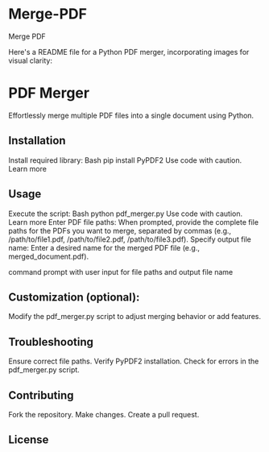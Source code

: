 # Merge-PDF
Merge PDF


Here's a README file for a Python PDF merger, incorporating images for visual clarity:

# PDF Merger

Effortlessly merge multiple PDF files into a single document using Python.

## Installation

Install required library:
Bash
pip install PyPDF2
Use code with caution. Learn more
## Usage

Execute the script:
Bash
python pdf_merger.py
Use code with caution. Learn more
Enter PDF file paths: When prompted, provide the complete file paths for the PDFs you want to merge, separated by commas (e.g., /path/to/file1.pdf, /path/to/file2.pdf, /path/to/file3.pdf).
Specify output file name: Enter a desired name for the merged PDF file (e.g., merged_document.pdf).

command prompt with user input for file paths and output file name

## Customization (optional):

Modify the pdf_merger.py script to adjust merging behavior or add features.

## Troubleshooting

Ensure correct file paths.
Verify PyPDF2 installation.
Check for errors in the pdf_merger.py script.
## Contributing

Fork the repository.
Make changes.
Create a pull request.

## License

